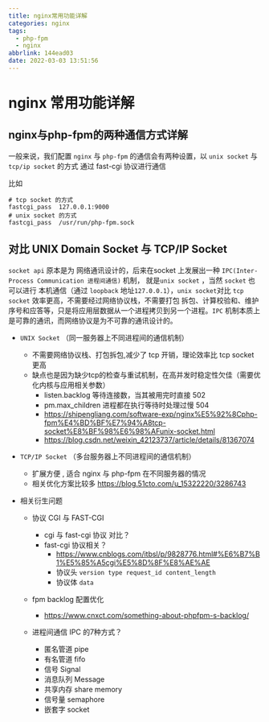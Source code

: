 ```yaml
---
title: nginx常用功能详解
categories: nginx
tags:
  - php-fpm
  - nginx
abbrlink: 144ead03
date: 2022-03-03 13:51:56
---
```


# nginx 常用功能详解

## nginx与php-fpm的两种通信方式详解

一般来说，我们配置 `nginx` 与 `php-fpm` 的通信会有两种设置，以 `unix socket` 与 `tcp/ip socket` 的方式 通过 fast-cgi 协议进行通信

比如

```nginx
# tcp socket 的方式
fastcgi_pass  127.0.0.1:9000
# unix socket 的方式
fastcgi_pass  /usr/run/php-fpm.sock 
```

## 对比 UNIX Domain Socket 与 TCP/IP Socket

`socket api` 原本是为 网络通讯设计的，后来在socket 上发展出一种 `IPC(Inter-Process Communication 进程间通信)` 机制， 就是`unix socket` ，当然 `socket` 也可以进行 本机通信（通过 `loopback` 地址`127.0.0.1`），`unix socket`对比 `tcp socket` 效率更高，不需要经过网络协议栈，不需要打包 拆包、计算校验和、维护序号和应答等，只是将应用层数据从一个进程拷贝到另一个进程。`IPC` 机制本质上是可靠的通讯，而网络协议是为不可靠的通讯设计的。

- `UNIX Socket` （同一服务器上不同进程间的通信机制）
  - 不需要网络协议栈、打包拆包,减少了 tcp 开销，理论效率比 tcp socket 更高
  - 缺点也是因为缺少tcp的检查与重试机制，在高并发时稳定性欠佳（需要优化内核与应用相关参数）
    - listen.backlog   等待连接数，当其被用完时直接 502
    - pm.max_children 进程都在执行等待时处理过慢 504
    - <https://shipengliang.com/software-exp/nginx%E5%92%8Cphp-fpm%E4%BD%BF%E7%94%A8tcp-socket%E8%BF%98%E6%98%AFunix-socket.html>
    - <https://blog.csdn.net/weixin_42123737/article/details/81367074>
- `TCP/IP Socket` （多台服务器上不同进程间的通信机制）
  - 扩展方便 , 适合 nginx 与 php-fpm 在不同服务器的情况
  - 相关优化方案比较多  <https://blog.51cto.com/u_15322220/3286743>
- 相关衍生问题

  - 协议 CGI 与 FAST-CGI
    - cgi 与 fast-cgi 协议 对比？
    - fast-cgi 协议相关？
      - <https://www.cnblogs.com/itbsl/p/9828776.html#%E6%B7%B1%E5%85%A5cgi%E5%8D%8F%E8%AE%AE>
      - 协议头 `version type request_id content_length`
      - 协议体 `data`
  - fpm backlog 配置优化
    - <https://www.cnxct.com/something-about-phpfpm-s-backlog/>

  - 进程间通信 IPC 的7种方式？
    - 匿名管道 pipe
    - 有名管道 fifo
    - 信号 Signal
    - 消息队列 Message
    - 共享内存 share memory
    - 信号量 semaphore
    - 嵌套字 socket

